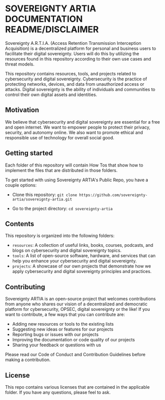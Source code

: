 # SOVEREIGNTY ARTIA DOCUMENTATION README/DISCLAIMER

Sovereignty A.R.T.I.A. (Access Retention Transmission Interception Acquisition) is a decentralized platform for personal and business users to facilitate their digital sovereignty. Users will do this by utilizing the resources found in this repository according to their own use cases and threat models.

This repository contains resources, tools, and projects related to cybersecurity and digital sovereignty. Cybersecurity is the practice of protecting networks, devices, and data from unauthorized access or attacks. Digital sovereignty is the ability of individuals and communities to control their own digital assets and identities.

## Motivation

We believe that cybersecurity and digital sovereignty are essential for a free and open internet. We want to empower people to protect their privacy, security, and autonomy online. We also want to promote ethical and responsible use of technology for overall social good.

## Getting started

Each folder of this repository will contain How Tos that show how to implement the files that are distributed in those folders.

To get started with using Sovereignty ARTIA's Public Repo, you have a couple options:

- Clone this repository: `git clone https://github.com/sovereignty-artia/sovereignty-artia.git`

- Go to the project directory: `cd sovereignty-artia`

## Contents

This repository is organized into the following folders:

- `resources`: A collection of useful links, books, courses, podcasts, and blogs on cybersecurity and digital sovereignty topics.
- `tools`: A list of open-source software, hardware, and services that can help you enhance your cybersecurity and digital sovereignty.
- `projects`: A showcase of our own projects that demonstrate how we apply cybersecurity and digital sovereignty principles and practices.


## Contributing

Sovereignty ARTIA is an open-source project that welcomes contributions from anyone who shares our vision of a decentralized and democratic platform for cybersecurity, OPSEC, digital sovereignty or the like! 
If you want to contribute, a few ways that you can contribute are:

- Adding new resources or tools to the existing lists
- Suggesting new ideas or features for our projects
- Reporting bugs or issues with our projects
- Improving the documentation or code quality of our projects
- Sharing your feedback or questions with us

Please read our Code of Conduct and Contribution Guidelines before making a contribution.

## License

This repo contains various licenses that are contained in the applicable folder. If you have any questions, please feel to ask.
